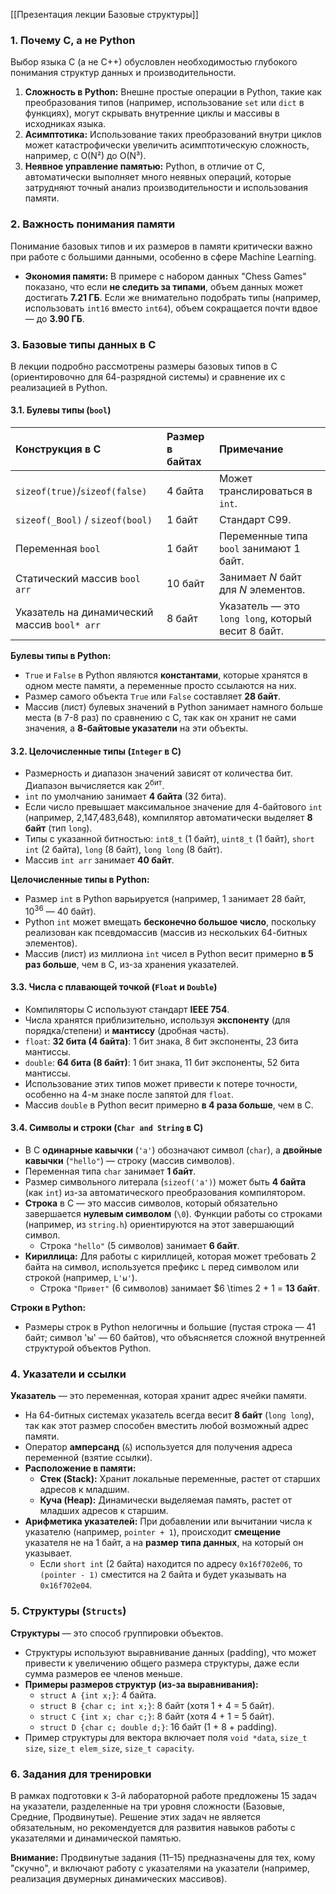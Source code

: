 [[Презентация лекции Базовые структуры]]

### 1. Почему C, а не Python

Выбор языка C (а не C++) обусловлен необходимостью глубокого понимания структур данных и производительности.

1. **Сложность в Python:** Внешне простые операции в Python, такие как преобразования типов (например, использование `set` или `dict` в функциях), могут скрывать внутренние циклы и массивы в исходниках языка.
2. **Асимптотика:** Использование таких преобразований внутри циклов может катастрофически увеличить асимптотическую сложность, например, с O(N²) до O(N³).
3. **Неявное управление памятью:** Python, в отличие от C, автоматически выполняет много неявных операций, которые затрудняют точный анализ производительности и использования памяти.

### 2. Важность понимания памяти

Понимание базовых типов и их размеров в памяти критически важно при работе с большими данными, особенно в сфере Machine Learning.

- **Экономия памяти:** В примере с набором данных "Chess Games" показано, что если **не следить за типами**, объем данных может достигать **7.21 ГБ**. Если же внимательно подобрать типы (например, использовать `int16` вместо `int64`), объем сокращается почти вдвое — до **3.90 ГБ**.

### 3. Базовые типы данных в C

В лекции подробно рассмотрены размеры базовых типов в C (ориентировочно для 64-разрядной системы) и сравнение их с реализацией в Python.

#### 3.1. Булевы типы (`bool`)

|Конструкция в C|Размер в байтах|Примечание|
|:--|:--|:--|
|`sizeof(true)`/`sizeof(false)`|4 байта|Может транслироваться в `int`.|
|`sizeof(_Bool)` / `sizeof(bool)`|1 байт|Стандарт C99.|
|Переменная `bool`|1 байт|Переменные типа `bool` занимают 1 байт.|
|Статический массив `bool arr`|10 байт|Занимает $N$ байт для $N$ элементов.|
|Указатель на динамический массив `bool* arr`|8 байт|Указатель — это `long long`, который весит 8 байт.|

**Булевы типы в Python:**

- `True` и `False` в Python являются **константами**, которые хранятся в одном месте памяти, а переменные просто ссылаются на них.
- Размер самого объекта `True` или `False` составляет **28 байт**.
- Массив (лист) булевых значений в Python занимает намного больше места (в 7-8 раз) по сравнению с C, так как он хранит не сами значения, а **8-байтовые указатели** на эти объекты.

#### 3.2. Целочисленные типы (`Integer` в C)

- Размерность и диапазон значений зависят от количества бит. Диапазон вычисляется как $2^{\text{бит}}$.
- `int` по умолчанию занимает **4 байта** (32 бита).
- Если число превышает максимальное значение для 4-байтового `int` (например, 2,147,483,648), компилятор автоматически выделяет **8 байт** (тип `long`).
- Типы с указанной битностью: `int8_t` (1 байт), `uint8_t` (1 байт), `short int` (2 байта), `long` (8 байт), `long long` (8 байт).
- Массив `int arr` занимает **40 байт**.

**Целочисленные типы в Python:**

- Размер `int` в Python варьируется (например, 1 занимает 28 байт, $10^{36}$ — 40 байт).
- Python `int` может вмещать **бесконечно большое число**, поскольку реализован как псевдомассив (массив из нескольких 64-битных элементов).
- Массив (лист) из миллиона `int` чисел в Python весит примерно **в 5 раз больше**, чем в C, из-за хранения указателей.

#### 3.3. Числа с плавающей точкой (`Float` и `Double`)

- Компиляторы C используют стандарт **IEEE 754**.
- Числа хранятся приблизительно, используя **экспоненту** (для порядка/степени) и **мантиссу** (дробная часть).
- `float`: **32 бита (4 байта)**: 1 бит знака, 8 бит экспоненты, 23 бита мантиссы.
- `double`: **64 бита (8 байт)**: 1 бит знака, 11 бит экспоненты, 52 бита мантиссы.
- Использование этих типов может привести к потере точности, особенно на 4-м знаке после запятой для `float`.
- Массив `double` в Python весит примерно **в 4 раза больше**, чем в C.

#### 3.4. Символы и строки (`Char and String` в C)

- В C **одинарные кавычки** (`'a'`) обозначают символ (`char`), а **двойные кавычки** (`"hello"`) — строку (массив символов).
- Переменная типа `char` занимает **1 байт**.
- Размер символьного литерала (`sizeof('a')`) может быть **4 байта** (как `int`) из-за автоматического преобразования компилятором.
- **Строка** в C — это массив символов, который обязательно завершается **нулевым символом** (`\0`). Функции работы со строками (например, из `string.h`) ориентируются на этот завершающий символ.
    - Строка `"hello"` (5 символов) занимает **6 байт**.
- **Кириллица:** Для работы с кириллицей, которая может требовать 2 байта на символ, используется префикс `L` перед символом или строкой (например, `L'ы'`).
    - Строка `"Привет"` (6 символов) занимает $6 \times 2 + 1 = **13 байт**.

**Строки в Python:**

- Размеры строк в Python нелогичны и большие (пустая строка — 41 байт; символ 'ы' — 60 байтов), что объясняется сложной внутренней структурой объектов Python.

### 4. Указатели и ссылки

**Указатель** — это переменная, которая хранит адрес ячейки памяти.

- На 64-битных системах указатель всегда весит **8 байт** (`long long`), так как этот размер способен вместить любой возможный адрес памяти.
- Оператор **амперсанд** (`&`) используется для получения адреса переменной (взятие ссылки).
- **Расположение в памяти:**
    - **Стек (Stack):** Хранит локальные переменные, растет от старших адресов к младшим.
    - **Куча (Heap):** Динамически выделяемая память, растет от младших адресов к старшим.
- **Арифметика указателей:** При добавлении или вычитании числа к указателю (например, `pointer + 1`), происходит **смещение** указателя не на 1 байт, а на **размер типа данных**, на который он указывает.
    - Если `short int` (2 байта) находится по адресу `0x16f702e06`, то `(pointer - 1)` сместится на 2 байта и будет указывать на `0x16f702e04`.

### 5. Структуры (`Structs`)

**Структуры** — это способ группировки объектов.

- Структуры используют выравнивание данных (padding), что может привести к увеличению общего размера структуры, даже если сумма размеров ее членов меньше.
- **Примеры размеров структур (из-за выравнивания):**
    - `struct A {int x;}`: 4 байта.
    - `struct B {char c; int x;}`: 8 байт (хотя 1 + 4 = 5 байт).
    - `struct C {int x; char c;}`: 8 байт (хотя 4 + 1 = 5 байт).
    - `struct D {char c; double d;}`: 16 байт (1 + 8 + padding).
- Пример структуры для вектора включает поля `void *data`, `size_t size`, `size_t elem_size`, `size_t capacity`.

### 6. Задания для тренировки

В рамках подготовки к 3-й лабораторной работе предложены 15 задач на указатели, разделенные на три уровня сложности (Базовые, Средние, Продвинутые). Решение этих задач не является обязательным, но рекомендуется для развития навыков работы с указателями и динамической памятью.

**Внимание:** Продвинутые задания (11–15) предназначены для тех, кому "скучно", и включают работу с указателями на указатели (например, реализация двумерных динамических массивов).